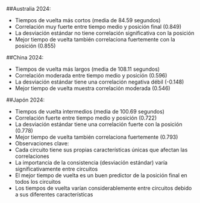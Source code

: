 ##Australia 2024:
- Tiempos de vuelta más cortos (media de 84.59 segundos)
- Correlación muy fuerte entre tiempo medio y posición final (0.849)
- La desviación estándar no tiene correlación significativa con la posición
- Mejor tiempo de vuelta también correlaciona fuertemente con la posición (0.855)

##China 2024:
- Tiempos de vuelta más largos (media de 108.11 segundos)
- Correlación moderada entre tiempo medio y posición (0.596)
- La desviación estándar tiene una correlación negativa débil (-0.148)
- Mejor tiempo de vuelta muestra correlación moderada (0.546)

##Japón 2024:
- Tiempos de vuelta intermedios (media de 100.69 segundos)
- Correlación fuerte entre tiempo medio y posición (0.722)
- La desviación estándar tiene una correlación fuerte con la posición (0.778)
- Mejor tiempo de vuelta también correlaciona fuertemente (0.793)
- Observaciones clave:
- Cada circuito tiene sus propias características únicas que afectan las correlaciones
- La importancia de la consistencia (desviación estándar) varía significativamente entre circuitos
- El mejor tiempo de vuelta es un buen predictor de la posición final en todos los circuitos
- Los tiempos de vuelta varían considerablemente entre circuitos debido a sus diferentes características